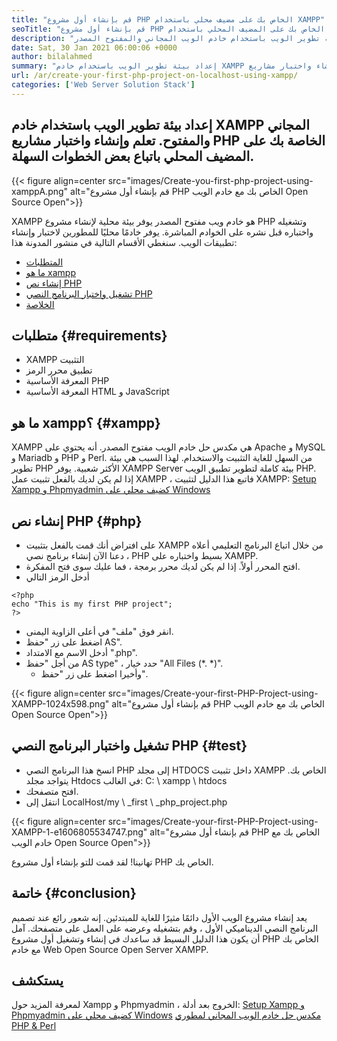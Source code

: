 ```yaml
---
title: "قم بإنشاء أول مشروع PHP الخاص بك على مضيف محلي باستخدام XAMPP" 
seoTitle: "قم بإنشاء أول مشروع PHP الخاص بك على المضيف المحلي باستخدام XAMPP" 
description: "إعداد بيئة تطوير الويب باستخدام خادم الويب المجاني والمفتوح المصدر XAMPP. قم بإنشاء واختبار مشاريع PHP الخاصة بك على المضيف المحلي باتباع بعض الخطوات السهلة." 
date: Sat, 30 Jan 2021 06:00:06 +0000
author: bilalahmed
summary: "إعداد بيئة تطوير الويب باستخدام خادم XAMPP مجاني ومفتوح المصدر. تعلم وإنشاء واختبار مشاريع PHP الخاصة بك على المضيف المحلي باتباع بعض الخطوات السهلة." 
url: /ar/create-your-first-php-project-on-localhost-using-xampp/
categories: ['Web Server Solution Stack']
---
```


## إعداد بيئة تطوير الويب باستخدام خادم XAMPP المجاني والمفتوح. تعلم وإنشاء واختبار مشاريع PHP الخاصة بك على المضيف المحلي باتباع بعض الخطوات السهلة.

{{< figure align=center src="images/Create-you-first-php-project-using-xamppA.png" alt="قم بإنشاء أول مشروع PHP الخاص بك مع خادم الويب Open Source Open">}}

XAMPP هو خادم ويب مفتوح المصدر يوفر بيئة محلية لإنشاء مشروع PHP وتشغيله واختباره قبل نشره على الخوادم المباشرة. يوفر خادمًا محليًا للمطورين لاختبار وإنشاء تطبيقات الويب. سنغطي الأقسام التالية في منشور المدونة هذا:
  * [المتطلبات][2]
  * [ما هو xampp][3]
  * [إنشاء نص PHP][4]
  * [تشغيل واختبار البرنامج النصي PHP][5]
  * [الخلاصة][6]

## متطلبات {#requirements}

  * XAMPP التثبيت
  * تطبيق محرر الرمز
  * المعرفة الأساسية PHP
  * المعرفة الأساسية HTML و JavaScript

## ما هو xampp؟ {#xampp}

XAMPP هي مكدس حل خادم الويب مفتوح المصدر. أنه يحتوي على Apache و MySQL و Mariadb و PHP و Perl. من السهل للغاية التثبيت والاستخدام. لهذا السبب هي بيئة تطوير PHP الأكثر شعبية. يوفر XAMPP Server بيئة كاملة لتطوير تطبيق الويب PHP. إذا لم يكن لديك بالفعل تثبيت عمل XAMPP ، فاتبع هذا الدليل لتثبيت XAMPP:
[Setup Xampp و Phpmyadmin كضيف محلي على Windows][7]

## إنشاء نص PHP {#php}

  * على افتراض أنك قمت بالفعل بتثبيت XAMPP من خلال اتباع البرنامج التعليمي أعلاه ، دعنا الآن إنشاء برنامج نصي PHP بسيط واختباره على XAMPP.
  * افتح المحرر أولاً. إذا لم يكن لديك محرر برمجة ، فما عليك سوى فتح المفكرة.
  * أدخل الرمز التالي
```
<?php
echo "This is my first PHP project";
?>
```
  * انقر فوق "ملف" في أعلى الزاوية اليمنى.
  * اضغط على زر "حفظ AS".
  * أدخل الاسم مع الامتداد ".php".
* من أجل "حفظ AS type" ، حدد خيار "All Files (\*. \*)".
  * وأخيرا اضغط على زر "حفظ".

{{< figure align=center src="images/Create-your-first-PHP-Project-using-XAMPP-1024x598.png" alt="قم بإنشاء أول مشروع PHP الخاص بك مع خادم الويب Open Source Open">}}


## تشغيل واختبار البرنامج النصي PHP {#test}

  * انسخ هذا البرنامج النصي PHP إلى مجلد HTDOCS داخل تثبيت XAMPP الخاص بك. يتواجد مجلد Htdocs في الغالب: C: \ xampp \ htdocs
  * افتح متصفحك.
  * انتقل إلى LocalHost/my \ _first \ _php_project.php

{{< figure align=center src="images/Create-your-first-PHP-Project-using-XAMPP-1-e1606805534747.png" alt="قم بإنشاء أول مشروع PHP الخاص بك مع خادم الويب Open Source Open">}}

تهانينا! لقد قمت للتو بإنشاء أول مشروع PHP الخاص بك.

## خاتمة {#conclusion}

يعد إنشاء مشروع الويب الأول دائمًا مثيرًا للغاية للمبتدئين. إنه شعور رائع عند تصميم البرنامج النصي الديناميكي الأول ، وقم بتشغيله وعرضه على العمل على متصفحك. آمل أن يكون هذا الدليل البسيط قد ساعدك في إنشاء وتشغيل أول مشروع PHP الخاص بك مع خادم Web Open Source Open Server XAMPP.

## يستكشف
لمعرفة المزيد حول Xampp و Phpmyadmin ، الخروج بعد أدلة:
[Setup Xampp و Phpmyadmin كضيف محلي على Windows][7]
[مكدس حل خادم الويب المجاني لمطوري PHP & Perl][1]



[1]: https://products.containerize.com/solution-stack/xampp
[2]: #requirements
[3]: #xampp
[4]: #php
[5]: #test
[6]: #conclusion
[7]: https://blog.containerize.com/database-management-software/how-to-setup-xampp-and-phpmyadmin-as-localhost-on-windows/
